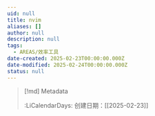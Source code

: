 ```yaml
---
uid: null
title: nvim
aliases: []
author: null
description: null
tags:
  - AREAS/效率工具
date-created: 2025-02-23T00:00:00.000Z
date-modified: 2025-02-24T00:00:00.000Z
status: null
---
```


> [!md] Metadata
>
>
> :LiCalendarDays: 创建日期：[[2025-02-23]]
